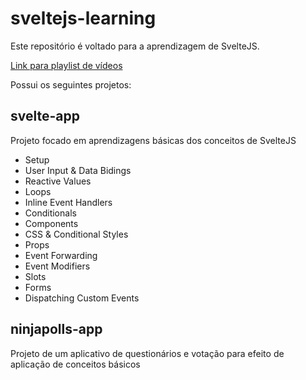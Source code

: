 # sveltejs-learning

Este repositório é voltado para a aprendizagem de SvelteJS.

[Link para playlist de vídeos](https://www.youtube.com/watch?v=zojEMeQGGHs&list=PL4cUxeGkcC9hlbrVO_2QFVqVPhlZmz7tO "The Net Ninja's Svelte Playlist")

Possui os seguintes projetos:

## svelte-app
Projeto focado em aprendizagens básicas dos conceitos de SvelteJS

 - Setup
 - User Input & Data Bidings
 - Reactive Values
 - Loops
 - Inline Event Handlers
 - Conditionals
 - Components
 - CSS & Conditional Styles
 - Props
 - Event Forwarding
 - Event Modifiers
 - Slots
 - Forms
 - Dispatching Custom Events

## ninjapolls-app
Projeto de um aplicativo de questionários e votação para efeito de aplicação de conceitos básicos